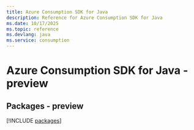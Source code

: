 ```yaml
---
title: Azure Consumption SDK for Java
description: Reference for Azure Consumption SDK for Java
ms.date: 10/17/2025
ms.topic: reference
ms.devlang: java
ms.service: consumption
---
```

# Azure Consumption SDK for Java - preview
## Packages - preview
[!INCLUDE [packages](consumption-index.md)]